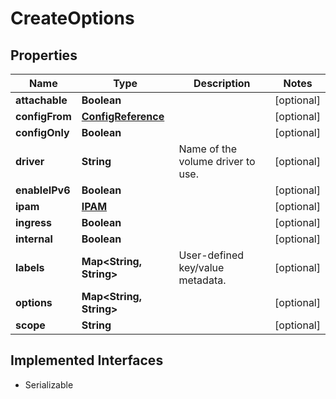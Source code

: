 

# CreateOptions


## Properties

| Name | Type | Description | Notes |
|------------ | ------------- | ------------- | -------------|
|**attachable** | **Boolean** |  |  [optional] |
|**configFrom** | [**ConfigReference**](ConfigReference.md) |  |  [optional] |
|**configOnly** | **Boolean** |  |  [optional] |
|**driver** | **String** | Name of the volume driver to use. |  [optional] |
|**enableIPv6** | **Boolean** |  |  [optional] |
|**ipam** | [**IPAM**](IPAM.md) |  |  [optional] |
|**ingress** | **Boolean** |  |  [optional] |
|**internal** | **Boolean** |  |  [optional] |
|**labels** | **Map&lt;String, String&gt;** | User-defined key/value metadata. |  [optional] |
|**options** | **Map&lt;String, String&gt;** |  |  [optional] |
|**scope** | **String** |  |  [optional] |


## Implemented Interfaces

* Serializable


